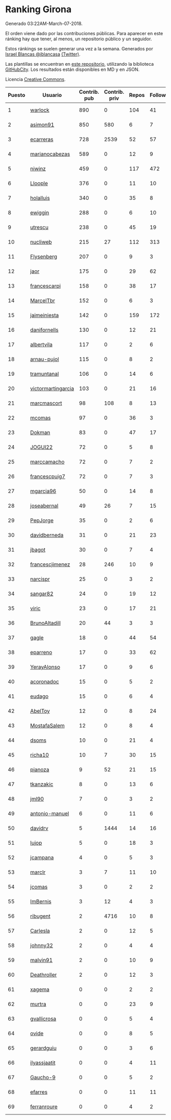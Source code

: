 # Ranking Girona

Generado 03:22AM-March-07-2018.

El orden viene dado por las contribuciones públicas. Para aparecer en este ránking hay que tener, al menos, un repositorio público y un seguidor.

Estos ránkings se suelen generar una vez a la semana. Generados por [Israel Blancas @iblancasa](https://github.com/iblancasa/) [(Twitter)](https://twitter.com/iblancasa).

Las plantillas se encuentran en [este repositorio](https://github.com/iblancasa/GH-Spanish-Ranking), utilizando la biblioteca [GitHubCity](https://github.com/iblancasa/GitHubCity). Los resultados están disponibles en MD y en JSON.

Licencia [Creative Commons](https://creativecommons.org/licenses/by/4.0/).

| Puesto   |  Usuario  | Contrib. pub | Contrib. priv |Repos| Followers | Desde |  Avatar  |
|----------|-----------|--------------|---------------|-----|-----------|-------|----------|
|1|[warlock](https://github.com/warlock)|890|0|104|41|2010-02-03|![warlock](https://avatars2.githubusercontent.com/u/194981)|
|2|[asimon91](https://github.com/asimon91)|850|580|6|7|2015-07-06|![asimon91](https://avatars3.githubusercontent.com/u/13195695)|
|3|[ecarreras](https://github.com/ecarreras)|728|2539|52|57|2010-06-02|![ecarreras](https://avatars3.githubusercontent.com/u/294235)|
|4|[marianocabezas](https://github.com/marianocabezas)|589|0|12|9|2016-05-10|![marianocabezas](https://avatars0.githubusercontent.com/u/19290459)|
|5|[niwinz](https://github.com/niwinz)|459|0|117|472|2011-06-11|![niwinz](https://avatars0.githubusercontent.com/u/843689)|
|6|[Lloople](https://github.com/Lloople)|376|0|11|10|2013-10-11|![Lloople](https://avatars2.githubusercontent.com/u/5665466)|
|7|[holalluis](https://github.com/holalluis)|340|0|35|8|2011-09-27|![holalluis](https://avatars1.githubusercontent.com/u/1082644)|
|8|[ewiggin](https://github.com/ewiggin)|288|0|6|10|2011-03-08|![ewiggin](https://avatars1.githubusercontent.com/u/657517)|
|9|[utrescu](https://github.com/utrescu)|238|0|45|19|2012-07-20|![utrescu](https://avatars0.githubusercontent.com/u/2011002)|
|10|[nucliweb](https://github.com/nucliweb)|215|27|112|313|2012-01-05|![nucliweb](https://avatars1.githubusercontent.com/u/1307927)|
|11|[Flysenberg](https://github.com/Flysenberg)|207|0|9|3|2017-09-22|![Flysenberg](https://avatars2.githubusercontent.com/u/32201366)|
|12|[jaor](https://github.com/jaor)|175|0|29|62|2009-05-04|![jaor](https://avatars3.githubusercontent.com/u/80719)|
|13|[francescarpi](https://github.com/francescarpi)|158|0|38|17|2010-05-26|![francescarpi](https://avatars2.githubusercontent.com/u/287872)|
|14|[MarcelTbr](https://github.com/MarcelTbr)|152|0|6|3|2016-11-18|![MarcelTbr](https://avatars3.githubusercontent.com/u/23552041)|
|15|[jaimeiniesta](https://github.com/jaimeiniesta)|142|0|159|172|2008-03-09|![jaimeiniesta](https://avatars2.githubusercontent.com/u/2629)|
|16|[danifornells](https://github.com/danifornells)|130|0|12|21|2012-12-03|![danifornells](https://avatars3.githubusercontent.com/u/2950939)|
|17|[albertvila](https://github.com/albertvila)|117|0|2|6|2011-03-24|![albertvila](https://avatars0.githubusercontent.com/u/688206)|
|18|[arnau-pujol](https://github.com/arnau-pujol)|115|0|8|2|2016-08-28|![arnau-pujol](https://avatars3.githubusercontent.com/u/21292745)|
|19|[tramuntanal](https://github.com/tramuntanal)|106|0|14|6|2010-02-08|![tramuntanal](https://avatars0.githubusercontent.com/u/199462)|
|20|[victormartingarcia](https://github.com/victormartingarcia)|103|0|21|16|2011-03-09|![victormartingarcia](https://avatars2.githubusercontent.com/u/659832)|
|21|[marcmascort](https://github.com/marcmascort)|98|108|8|13|2013-02-14|![marcmascort](https://avatars2.githubusercontent.com/u/3595718)|
|22|[mcomas](https://github.com/mcomas)|97|0|36|3|2013-05-15|![mcomas](https://avatars3.githubusercontent.com/u/4439719)|
|23|[Dokman](https://github.com/Dokman)|83|0|47|17|2012-09-06|![Dokman](https://avatars1.githubusercontent.com/u/2290904)|
|24|[JOGUI22](https://github.com/JOGUI22)|72|0|5|8|2013-09-30|![JOGUI22](https://avatars0.githubusercontent.com/u/5580229)|
|25|[marccamacho](https://github.com/marccamacho)|72|0|7|2|2014-04-24|![marccamacho](https://avatars1.githubusercontent.com/u/7396184)|
|26|[francescpuig7](https://github.com/francescpuig7)|72|0|7|3|2016-06-15|![francescpuig7](https://avatars3.githubusercontent.com/u/19941550)|
|27|[mgarcia96](https://github.com/mgarcia96)|50|0|14|8|2014-02-01|![mgarcia96](https://avatars1.githubusercontent.com/u/6561770)|
|28|[joseabernal](https://github.com/joseabernal)|49|26|7|15|2011-11-23|![joseabernal](https://avatars2.githubusercontent.com/u/1215598)|
|29|[PepJorge](https://github.com/PepJorge)|35|0|2|6|2013-03-08|![PepJorge](https://avatars1.githubusercontent.com/u/3807514)|
|30|[davidberneda](https://github.com/davidberneda)|31|0|21|23|2012-04-12|![davidberneda](https://avatars0.githubusercontent.com/u/1636163)|
|31|[jbagot](https://github.com/jbagot)|30|0|7|4|2015-03-28|![jbagot](https://avatars3.githubusercontent.com/u/11691527)|
|32|[francescjimenez](https://github.com/francescjimenez)|28|246|10|9|2012-05-30|![francescjimenez](https://avatars0.githubusercontent.com/u/1791741)|
|33|[narcispr](https://github.com/narcispr)|25|0|3|2|2011-05-19|![narcispr](https://avatars3.githubusercontent.com/u/798275)|
|34|[sangar82](https://github.com/sangar82)|24|0|19|12|2010-12-15|![sangar82](https://avatars1.githubusercontent.com/u/524030)|
|35|[viric](https://github.com/viric)|23|0|17|21|2009-03-24|![viric](https://avatars1.githubusercontent.com/u/66664)|
|36|[BrunoAltadill](https://github.com/BrunoAltadill)|20|44|3|3|2015-12-29|![BrunoAltadill](https://avatars3.githubusercontent.com/u/16470099)|
|37|[gagle](https://github.com/gagle)|18|0|44|54|2012-02-17|![gagle](https://avatars0.githubusercontent.com/u/1446052)|
|38|[eparreno](https://github.com/eparreno)|17|0|33|62|2008-03-13|![eparreno](https://avatars1.githubusercontent.com/u/3028)|
|39|[YerayAlonso](https://github.com/YerayAlonso)|17|0|9|6|2012-05-29|![YerayAlonso](https://avatars2.githubusercontent.com/u/1788228)|
|40|[acoronadoc](https://github.com/acoronadoc)|15|0|5|2|2011-06-01|![acoronadoc](https://avatars2.githubusercontent.com/u/822481)|
|41|[eudago](https://github.com/eudago)|15|0|6|4|2011-05-25|![eudago](https://avatars2.githubusercontent.com/u/809916)|
|42|[AbelToy](https://github.com/AbelToy)|12|0|8|24|2009-10-31|![AbelToy](https://avatars2.githubusercontent.com/u/147130)|
|43|[MostafaSalem](https://github.com/MostafaSalem)|12|0|8|4|2016-05-03|![MostafaSalem](https://avatars1.githubusercontent.com/u/19169958)|
|44|[dsoms](https://github.com/dsoms)|10|0|21|4|2011-07-13|![dsoms](https://avatars3.githubusercontent.com/u/912243)|
|45|[richa10](https://github.com/richa10)|10|7|30|15|2014-12-06|![richa10](https://avatars3.githubusercontent.com/u/10096428)|
|46|[pianoza](https://github.com/pianoza)|9|52|21|15|2013-02-28|![pianoza](https://avatars3.githubusercontent.com/u/3731130)|
|47|[tkanzakic](https://github.com/tkanzakic)|8|0|13|6|2011-06-29|![tkanzakic](https://avatars0.githubusercontent.com/u/884028)|
|48|[jml90](https://github.com/jml90)|7|0|3|2|2016-03-18|![jml90](https://avatars2.githubusercontent.com/u/17928538)|
|49|[antonio-manuel](https://github.com/antonio-manuel)|6|0|11|6|2015-04-09|![antonio-manuel](https://avatars0.githubusercontent.com/u/11867984)|
|50|[davidrv](https://github.com/davidrv)|5|1444|14|16|2009-03-09|![davidrv](https://avatars2.githubusercontent.com/u/61644)|
|51|[lujop](https://github.com/lujop)|5|0|18|3|2011-07-16|![lujop](https://avatars1.githubusercontent.com/u/920260)|
|52|[jcampana](https://github.com/jcampana)|4|0|5|3|2012-07-16|![jcampana](https://avatars3.githubusercontent.com/u/1982571)|
|53|[marclr](https://github.com/marclr)|3|7|11|10|2013-02-04|![marclr](https://avatars0.githubusercontent.com/u/3474291)|
|54|[jcomas](https://github.com/jcomas)|3|0|2|2|2013-12-30|![jcomas](https://avatars3.githubusercontent.com/u/6289333)|
|55|[ImBernis](https://github.com/ImBernis)|3|12|4|3|2016-05-28|![ImBernis](https://avatars3.githubusercontent.com/u/19626829)|
|56|[ribugent](https://github.com/ribugent)|2|4716|10|8|2011-11-08|![ribugent](https://avatars1.githubusercontent.com/u/1180455)|
|57|[Carlesla](https://github.com/Carlesla)|2|0|12|5|2012-06-18|![Carlesla](https://avatars0.githubusercontent.com/u/1863714)|
|58|[johnny32](https://github.com/johnny32)|2|0|4|4|2013-03-20|![johnny32](https://avatars2.githubusercontent.com/u/3924718)|
|59|[malvin91](https://github.com/malvin91)|2|0|10|9|2014-02-27|![malvin91](https://avatars2.githubusercontent.com/u/6801363)|
|60|[Deathroller](https://github.com/Deathroller)|2|0|12|3|2014-06-18|![Deathroller](https://avatars3.githubusercontent.com/u/7921596)|
|61|[xagema](https://github.com/xagema)|0|0|2|2|2012-05-23|![xagema](https://avatars2.githubusercontent.com/u/1770166)|
|62|[murtra](https://github.com/murtra)|0|0|23|9|2012-06-05|![murtra](https://avatars3.githubusercontent.com/u/1818725)|
|63|[gvallicrosa](https://github.com/gvallicrosa)|0|0|5|4|2012-09-13|![gvallicrosa](https://avatars0.githubusercontent.com/u/2340232)|
|64|[ovide](https://github.com/ovide)|0|0|8|5|2013-02-01|![ovide](https://avatars3.githubusercontent.com/u/3451025)|
|65|[gerardguiu](https://github.com/gerardguiu)|0|0|3|6|2013-10-14|![gerardguiu](https://avatars2.githubusercontent.com/u/5679102)|
|66|[ilyassjaatit](https://github.com/ilyassjaatit)|0|0|4|11|2013-12-06|![ilyassjaatit](https://avatars0.githubusercontent.com/u/6122534)|
|67|[Gaucho-9](https://github.com/Gaucho-9)|0|0|5|2|2014-01-27|![Gaucho-9](https://avatars3.githubusercontent.com/u/6517150)|
|68|[efarres](https://github.com/efarres)|0|0|11|11|2014-03-04|![efarres](https://avatars0.githubusercontent.com/u/6848360)|
|69|[ferranroure](https://github.com/ferranroure)|0|0|4|2|2015-09-28|![ferranroure](https://avatars0.githubusercontent.com/u/14871012)|
